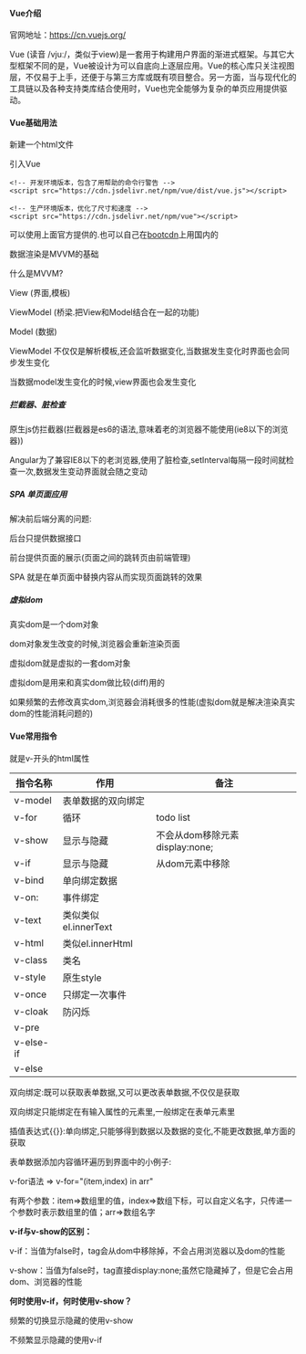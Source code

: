 #### Vue介绍

官网地址：https://cn.vuejs.org/

Vue (读音 /vjuː/，类似于view)是一套用于构建用户界面的渐进式框架。与其它大型框架不同的是，Vue被设计为可以自底向上逐层应用。Vue的核心库只关注视图层，不仅易于上手，还便于与第三方库或既有项目整合。另一方面，当与现代化的工具链以及各种支持类库结合使用时，Vue也完全能够为复杂的单页应用提供驱动。
 
#### Vue基础用法
 
新建一个html文件
 
引入Vue

```
<!-- 开发环境版本，包含了用帮助的命令行警告 -->
<script src="https://cdn.jsdelivr.net/npm/vue/dist/vue.js"></script>

<!-- 生产环境版本，优化了尺寸和速度 -->
<script src="https://cdn.jsdelivr.net/npm/vue"></script>
```

可以使用上面官方提供的.也可以自己在[bootcdn](http://www.bootcdn.cn/)上用国内的

数据渲染是MVVM的基础

什么是MVVM?

View (界面,模板)

ViewModel (桥梁.把View和Model结合在一起的功能)

Model (数据)

ViewModel 不仅仅是解析模板,还会监听数据变化,当数据发生变化时界面也会同步发生变化

当数据model发生变化的时候,view界面也会发生变化

##### 拦截器、脏检查

原生js仿拦截器(拦截器是es6的语法,意味着老的浏览器不能使用(ie8以下的浏览器))

Angular为了兼容IE8以下的老浏览器,使用了脏检查,setInterval每隔一段时间就检查一次,数据发生变动界面就会随之变动

##### SPA 单页面应用

解决前后端分离的问题:

后台只提供数据接口

前台提供页面的展示(页面之间的跳转页由前端管理)

SPA 就是在单页面中替换内容从而实现页面跳转的效果

##### 虚拟dom

真实dom是一个dom对象

dom对象发生改变的时候,浏览器会重新渲染页面

虚拟dom就是虚拟的一套dom对象

虚拟dom是用来和真实dom做比较(diff)用的

如果频繁的去修改真实dom,浏览器会消耗很多的性能(虚拟dom就是解决渲染真实dom的性能消耗问题的)

#### Vue常用指令

就是v-开头的html属性

指令名称 | 作用 | 备注
---|---|---
v-model | 表单数据的双向绑定 |
v-for | 循环 | todo list
v-show | 显示与隐藏 | 不会从dom移除元素display:none;
v-if | 显示与隐藏 | 从dom元素中移除
v-bind | 单向绑定数据 | 
v-on: | 事件绑定 |
v-text | 类似类似el.innerText |
v-html | 类似el.innerHtml |
v-class | 类名 | 
v-style | 原生style |
v-once | 只绑定一次事件 |
v-cloak | 防闪烁 |
v-pre |  |
v-else-if | |
v-else | |

双向绑定:既可以获取表单数据,又可以更改表单数据,不仅仅是获取

双向绑定只能绑定在有输入属性的元素里,一般绑定在表单元素里

插值表达式{{}}:单向绑定,只能够得到数据以及数据的变化,不能更改数据,单方面的获取

表单数据添加内容循环遍历到界面中的小例子:

v-for语法 => v-for="(item,index) in arr"

有两个参数：item=>数组里的值，index=>数组下标，可以自定义名字，只传递一个参数时表示数组里的值；arr=>数组名字

**v-if与v-show的区别：**

v-if：当值为false时，tag会从dom中移除掉，不会占用浏览器以及dom的性能

v-show：当值为false时，tag直接display:none;虽然它隐藏掉了，但是它会占用dom、浏览器的性能

**何时使用v-if，何时使用v-show？**

频繁的切换显示隐藏的使用v-show

不频繁显示隐藏的使用v-if